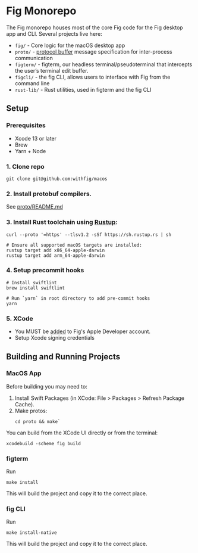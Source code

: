 # Fig Monorepo

The Fig monorepo houses most of the core Fig code for the Fig desktop app
and CLI. Several projects live here:

- `fig/` - Core logic for the macOS desktop app
- `proto/` - [protocol
    buffer](https://developers.google.com/protocol-buffers/) message specification for inter-process communication
- `figterm/` - figterm, our headless terminal/pseudoterminal that
    intercepts the user’s terminal edit buffer.
- `figcli/` - the fig CLI, allows users to interface with Fig from the
    command line
- `rust-lib/` - Rust utilities, used in figterm and the fig CLI

## Setup
### Prerequisites 
- Xcode 13 or later
- Brew
- Yarn + Node

### 1. Clone repo
```
git clone git@github.com:withfig/macos
```
### 2. Install protobuf compilers.

See [proto/README.md](https://github.com/withfig/macos/blob/develop/proto/README.md)

### 3. Install Rust toolchain using [Rustup](https://rustup.rs): 

```
curl --proto '=https' --tlsv1.2 -sSf https://sh.rustup.rs | sh

# Ensure all supported macOS targets are installed:
rustup target add x86_64-apple-darwin
rustup target add arm_64-apple-darwin
```

### 4. Setup precommit hooks

```
# Install swiftlint
brew install swiftlint

# Run `yarn` in root directory to add pre-commit hooks
yarn
```

### 5. XCode
 - You MUST be [added](https://appstoreconnect.apple.com/access/users) to Fig's Apple Developer account. 
 - Setup Xcode signing credentials

## Building and Running Projects

### MacOS App

Before building you may need to:
1. Install Swift Packages (in XCode: File > Packages > Refresh Package
Cache).
2. Make protos:
   ```
   cd proto && make`
   ```

You can build from the XCode UI directly or from the terminal:
```
xcodebuild -scheme fig build
```

### figterm

Run
```
make install
```
This will build the project and copy it to the correct place.

### fig CLI

Run
```
make install-native
```
This will build the project and copy it to the correct place.

